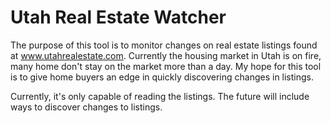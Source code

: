 # Utah Real Estate Watcher

The purpose of this tool is to monitor changes on real estate listings found at www.utahrealestate.com. Currently the housing market in Utah is on fire, many home don't stay on the market more than a day. My hope for this tool is to give home buyers an edge in quickly discovering changes in listings.

Currently, it's only capable of reading the listings. The future will include ways to discover changes to listings.